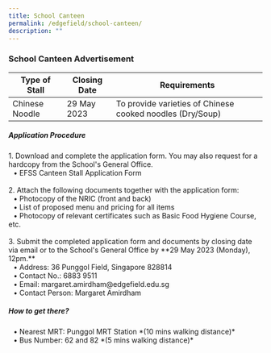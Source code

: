 ```yaml
---
title: School Canteen
permalink: /edgefield/school-canteen/
description: ""
---
```

<h3>School Canteen Advertisement</h3>


| **Type of Stall** | **Closing Date** | **Requirements** |
| -------- | -------- | -------- |
| Chinese Noodle | 29 May 2023 | To provide varieties of Chinese cooked noodles (Dry/Soup) |

<h5>Application Procedure</h5>
1. Download and complete the application form. You may also request for a hardcopy from the School's General Office.
<br><span style="margin-left: 10px">• EFSS Canteen Stall Application Form</span>
<br><br>2. Attach the following documents together with the application form:
<br><span style="margin-left: 10px">• Photocopy of the NRIC (front and back)</span><br><span style="margin-left: 10px">• List of proposed menu and pricing for all items</span><br><span style="margin-left: 10px">• Photocopy of relevant certificates such as Basic Food Hygiene Course, etc.</span>
	<br><br>3. Submit the completed application form and documents by closing date via email or to the School's General Office by **29 May 2023 (Monday), 12pm.**<br><span style="margin-left: 10px">• Address: 36 Punggol Field, Singapore 828814</span><br><span style="margin-left: 10px">• Contact No.: 6883 9511</span><br><span style="margin-left: 10px">• Email: margaret.amirdham@edgefield.edu.sg</span><br><span style="margin-left: 10px">• Contact Person: Margaret Amirdham
<br><h5>How to get there?</h5>
	<span style="margin-left: 10px">• Nearest MRT: Punggol MRT Station *(10 mins walking distance)*</span><br><span style="margin-left: 10px">• Bus Number: 62 and 82 *(5 mins walking distance)*</span></span>